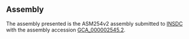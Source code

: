 

Assembly
--------

The assembly presented is the ASM254v2 assembly submitted to
[INSDC](http://www.insdc.org) with the assembly accession
[GCA\_000002545.2](http://www.ebi.ac.uk/ena/data/view/GCA_000002545.2).
